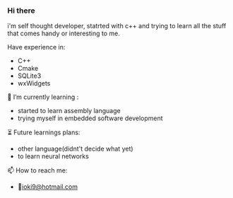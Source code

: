 ### Hi there
i'm self thought developer, statrted with c++ and trying to learn all the stuff that comes handy or interesting to me.

Have experience in:
* C++
* Cmake
* SQLite3
* wxWidgets

🌱 I’m currently learning :
* started to learn assembly language
* trying myself in embedded software development

⏳ Future learnings plans:
* other language(didnt't decide what yet)
* to learn neural networks

📫 How to reach me:
* 📧ioki9@hotmail.com
<!--
**ioki9/ioki9** is a ✨ _special_ ✨ repository because its `README.md` (this file) appears on your GitHub profile.

Here are some ideas to get you started:

- 🔭 I’m currently working on ...
- 🌱 I’m currently learning ...
- 👯 I’m looking to collaborate on ...
- 🤔 I’m looking for help with ...
- 💬 Ask me about ...
- 📫 How to reach me: ...
- 😄 Pronouns: ...
- ⚡ Fun fact: ...
-->
